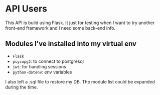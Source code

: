 # API Users
This API is build using Flask. It just for testing when I want to try another front-end framework and I need some back-end info.

## Modules I've installed into my virtual env
- `Flask`
- `psycopg2`: to connect to postgresql
- `jwt`: for handling sessions
- `python-dotenv`: env variables

I also left a .sql file to restore my DB. The module list could be expanded during the time.